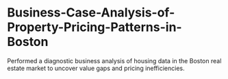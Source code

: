 # Business-Case-Analysis-of-Property-Pricing-Patterns-in-Boston
Performed a diagnostic business analysis of housing data in the Boston real estate market to uncover value gaps and pricing inefficiencies.
